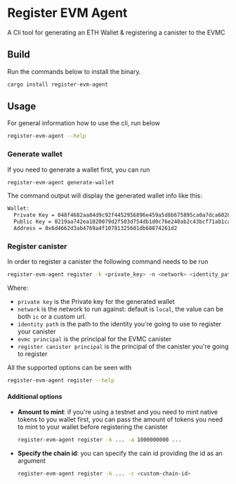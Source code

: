 # Register EVM Agent

A Cli tool for generating an ETH Wallet & registering a canister to the EVMC

## Build

Run the commands below to install the binary.

```sh
cargo install register-evm-agent
```

## Usage

For general information how to use the cli, run below

```sh
register-evm-agent --help
```

### Generate wallet

If you need to generate a wallet first, you can run

```sh
register-evm-agent generate-wallet
```

The command output will display the generated wallet info like this:

```txt
Wallet:
  Private Key = 048f4682aa84d9c92f4452956896e459a5d8b675895ca0a7dca6028641256c12
  Public Key = 0219aa742ea1020079d2f503d754db1d0c76e240ab2c43bcf71ab1ca91a099c13b
  Address = 0x6d4662d3ab4769a4f10781325601db68874261d2
```

### Register canister

In order to register a canister the following command needs to be run

```sh
register-evm-agent register -k <private_key> -n <network> <identity_path> <evmc_principal> <register_canister_principal>
```

Where:

- `private key` is the Private key for the generated wallet
- `network` is the network to run against: default is `local`, the value can be both `ic` or a custom url.
- `identity path` is the path to the identity you're going to use to register your canister
- `evmc principal` is the principal for the EVMC canister
- `register canister principal` is the principal of the canister you're going to register

All the supported options can be seen with

```sh
register-evm-agent register --help
```

#### Additional options

- **Amount to mint**: if you're using a testnet and you need to mint native tokens to you wallet first, you can pass the amount of tokens you need to mint to your wallet before registering the canister

    ```sh
    register-evm-agent register -k ... -a 1000000000 ...
    ```

- **Specify the chain id**: you can specify the cain id providing the id as an argument

    ```sh
    register-evm-agent register -k ... -c <custom-chain-id>
    ```
